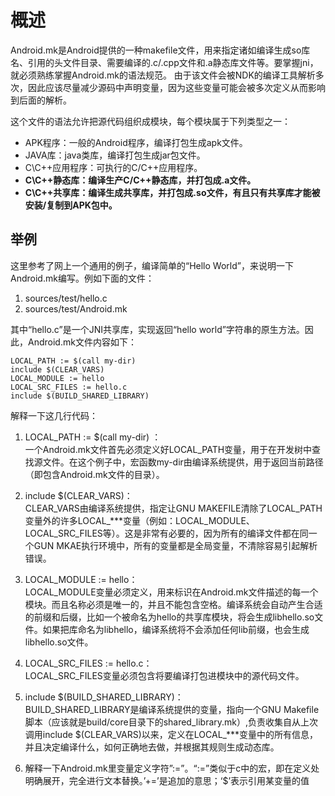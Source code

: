 # 概述

Android.mk是Android提供的一种makefile文件，用来指定诸如编译生成so库名、引用的头文件目录、需要编译的.c/.cpp文件和.a静态库文件等。要掌握jni，就必须熟练掌握Android.mk的语法规范。 由于该文件会被NDK的编译工具解析多次，因此应该尽量减少源码中声明变量，因为这些变量可能会被多次定义从而影响到后面的解析。

这个文件的语法允许把源代码组织成模块，每个模块属于下列类型之一：  
+ APK程序：一般的Android程序，编译打包生成apk文件。  
+ JAVA库：java类库，编译打包生成jar包文件。  
+ C\C++应用程序：可执行的C/C++应用程序。  
+ **C\C++静态库：编译生产C/C++静态库，并打包成.a文件。**
+ **C\C++共享库：编译生成共享库，并打包成.so文件，有且只有共享库才能被安装/复制到APK包中。**

## 举例

这里参考了网上一个通用的例子，编译简单的“Hello World”，来说明一下Android.mk编写。例如下面的文件：
1. sources/test/hello.c 
2. sources/test/Android.mk  

其中“hello.c”是一个JNI共享库，实现返回“hello world”字符串的原生方法。因此，Android.mk文件内容如下：

```
LOCAL_PATH := $(call my-dir)  
include $(CLEAR_VARS)  
LOCAL_MODULE := hello  
LOCAL_SRC_FILES := hello.c  
include $(BUILD_SHARED_LIBRARY) 
```

解释一下这几行代码：
1. LOCAL_PATH := $(call my-dir) ：    
一个Android.mk文件首先必须定义好LOCAL_PATH变量，用于在开发树中查找源文件。在这个例子中，宏函数my-dir由编译系统提供，用于返回当前路径（即包含Android.mk文件的目录）。
  
2. include $(CLEAR_VARS)：  
CLEAR_VARS由编译系统提供，指定让GNU MAKEFILE清除了LOCAL_PATH变量外的许多LOCAL_\***变量（例如：LOCAL_MODULE、LOCAL_SRC_FILES等）。这是非常有必要的，因为所有的编译文件都在同一个GUN MKAE执行环境中，所有的变量都是全局变量，不清除容易引起解析错误。
  
3. LOCAL_MODULE := hello：  
LOCAL_MODULE变量必须定义，用来标识在Android.mk文件描述的每一个模块。而且名称必须是唯一的，并且不能包含空格。编译系统会自动产生合适的前缀和后缀，比如一个被命名为hello的共享库模块，将会生成libhello.so文件。如果把库命名为libhello，编译系统将不会添加任何lib前缀，也会生成libhello.so文件。

4. LOCAL_SRC_FILES := hello.c：  
LOCAL_SRC_FILES变量必须包含将要编译打包进模块中的源代码文件。

5. include $(BUILD_SHARED_LIBRARY)：  
BUILD_SHARED_LIBRARY是编译系统提供的变量，指向一个GNU Makefile脚本（应该就是build/core目录下的shared_library.mk）,负责收集自从上次调用include $(CLEAR_VARS)以来，定义在LOCAL_\***变量中的所有信息，并且决定编译什么，如何正确地去做，并根据其规则生成动态库。

6. 解释一下Android.mk里变量定义字符”:=”。“:=”类似于c中的宏，即在定义处明确展开，完全进行文本替换。’+=’是追加的意思；‘$’表示引用某变量的值
